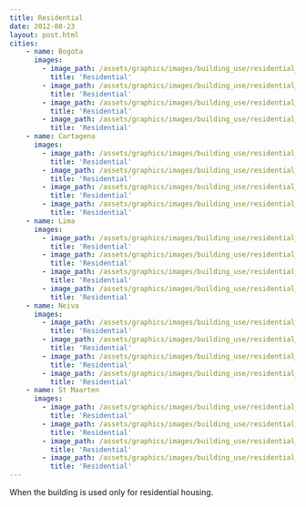 ```yaml
---
title: Residential
date: 2012-08-23
layout: post.html
cities:
    - name: Bogota
      images:
        - image_path: /assets/graphics/images/building_use/residential_bogota_01.jpg
          title: 'Residential'
        - image_path: /assets/graphics/images/building_use/residential_bogota_02.jpg
          title: 'Residential'
        - image_path: /assets/graphics/images/building_use/residential_bogota_03.jpg
          title: 'Residential'
        - image_path: /assets/graphics/images/building_use/residential_bogota_04.jpg
          title: 'Residential'
    - name: Cartagena
      images:
        - image_path: /assets/graphics/images/building_use/residential_cartagena_01.png
          title: 'Residential'
        - image_path: /assets/graphics/images/building_use/residential_cartagena_02.png
          title: 'Residential'
        - image_path: /assets/graphics/images/building_use/residential_cartagena_03.png
          title: 'Residential'
        - image_path: /assets/graphics/images/building_use/residential_cartagena_04.png
          title: 'Residential'
    - name: Lima
      images:
        - image_path: /assets/graphics/images/building_use/residential_lima_01.png
          title: 'Residential'
        - image_path: /assets/graphics/images/building_use/residential_lima_02.png
          title: 'Residential'
        - image_path: /assets/graphics/images/building_use/residential_lima_03.png
          title: 'Residential'
        - image_path: /assets/graphics/images/building_use/residential_lima_04.png
          title: 'Residential'
    - name: Neiva
      images:
        - image_path: /assets/graphics/images/building_use/residential_neiva_01.png
          title: 'Residential'
        - image_path: /assets/graphics/images/building_use/residential_neiva_02.png
          title: 'Residential'
        - image_path: /assets/graphics/images/building_use/residential_neiva_03.png
          title: 'Residential'
        - image_path: /assets/graphics/images/building_use/residential_neiva_04.png
          title: 'Residential'
    - name: St Maarten
      images:
        - image_path: /assets/graphics/images/building_use/residential_st_maarten_01.png
          title: 'Residential'
        - image_path: /assets/graphics/images/building_use/residential_st_maarten_02.png
          title: 'Residential'
        - image_path: /assets/graphics/images/building_use/residential_st_maarten_03.png
          title: 'Residential'
        - image_path: /assets/graphics/images/building_use/residential_st_maarten_04.png
          title: 'Residential'
---
```

When the building is used only for residential housing.
